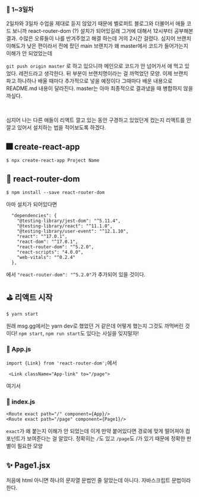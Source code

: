 ### 🥐 1~3일차 

2일차와 3일차 수업을 제대로 듣지 않았기 때문에 벨로퍼트 블로그와 더불어서 애들 코드 보니까 react-router-dom (?) 설치가 되어있길래 그거에 대해서 12시부터 공부해본 결과. 수많은 오류들이 나를 반겨주었고 해결 하는데 거의 2시간 걸렸다. 심지어 브랜치 이해도가 낮은 편이라서 전에 팠던 main 브랜치가 왜 master에서 코드가 들어가는지 이해가 안 되었었는데 

```git push origin master```
로 하고 있으니까 메인으로 코드가 안 넘어가서 애 먹고 있었다. 레전드라고 생각한다. 뒤 부분이 브랜치명이라는 걸 까먹었던 모양. 이제 브랜치 파고 하나하나 배울 때마다 추가적으로 넣을 예정이다 그때마다 배운 내용으로 README.md 내용이 달라진다. master는 아마 최종적으로 결과냈을 때 병합하지 않을까싶다.

<br>

심지어 나는 다른 애들이 리액트 깔고 있는 동안 구경하고 있었던게 컸는지 리액트를 안 깔고 있어서 설치하는 법을 적어보도록 하겠다.

## 🎆 create-react-app
~~~
$ npx create-react-app Project Name
~~~

## 🎇 react-router-dom
~~~
$ npm install --save react-router-dom
~~~
아마 설치가 되어있다면 
~~~
  "dependencies": {
    "@testing-library/jest-dom": "^5.11.4",
    "@testing-library/react": "^11.1.0",
    "@testing-library/user-event": "^12.1.10",
    "react": "^17.0.1",
    "react-dom": "^17.0.1",
    "react-router-dom": "^5.2.0",
    "react-scripts": "4.0.0",
    "web-vitals": "^0.2.4"
  },
~~~
에서 `"react-router-dom": "^5.2.0"`가 추가되어 있을 것이다.

## ⛳ 리액트 시작
~~~
$ yarn start
~~~
원래 msg.gg에서는 yarn dev로 했었던 거 같은데 어떻게 했는지 그것도 까먹버린 것이다! `npm start`, `npm run start`도 있다는 사실을 잊지말자!

### 💎 App.js
`import {Link} from 'react-router-dom';`에서 
~~~
 <Link className="App-link" to="/page">
~~~
여기서 

### 💍 index.js
~~~
<Route exact path="/" component={App}/>
<Route exact path="/page" component={Page1}/>
~~~
`exact`가 왜 붙는지 이해가 안 되었는데 이게 만약 붙어있다면 경로에 맞게 떨어져야 컴포넌트가 보여준다는 걸 알았다. 정확히는 `/`도 있고 `/page`도 /가 있기 때문에 정확한 판별이 필요한 모양

## ✨ Page1.jsx
처음에 html 아니면 하나의 문자열 문법인 줄 알았는데 아니다. 자바스크립트 문법이라 한다.

